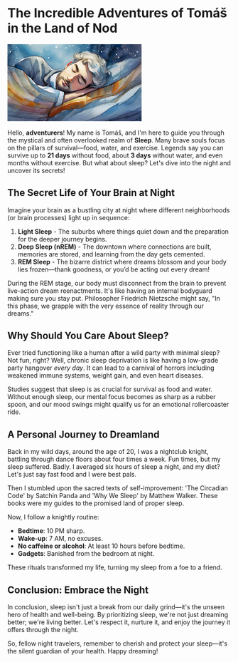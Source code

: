 # The Incredible Adventures of Tomáš in the Land of Nod
<img src="https://github.com/tomaspetera/english-for-designers/blob/main/05-story-telling/IMG/Firefly%20Obr%C3%A1zek%20osoby%2C%20kter%C3%A1%20sp%C3%AD%2C%20nebo%20um%C4%9Bleck%C3%A1%20interpretace%20sp%C3%A1nku.%2083658.jpg" width="60%" alt="Description of Image">

Hello, **adventurers**! My name is Tomáš, and I'm here to guide you through the mystical and often overlooked realm of **Sleep**. Many brave souls focus on the pillars of survival—food, water, and exercise. Legends say you can survive up to **21 days** without food, about **3 days** without water, and even months without exercise. But what about sleep? Let's dive into the night and uncover its secrets!

## The Secret Life of Your Brain at Night

Imagine your brain as a bustling city at night where different neighborhoods (or brain processes) light up in sequence:

1. **Light Sleep** - The suburbs where things quiet down and the preparation for the deeper journey begins.
2. **Deep Sleep (nREM)** - The downtown where connections are built, memories are stored, and learning from the day gets cemented.
3. **REM Sleep** - The bizarre district where dreams blossom and your body lies frozen—thank goodness, or you’d be acting out every dream!

During the REM stage, our body must disconnect from the brain to prevent live-action dream reenactments. It's like having an internal bodyguard making sure you stay put. Philosopher Friedrich Nietzsche might say, "In this phase, we grapple with the very essence of reality through our dreams."

## Why Should You Care About Sleep?

Ever tried functioning like a human after a wild party with minimal sleep? Not fun, right? Well, chronic sleep deprivation is like having a low-grade party hangover *every day*. It can lead to a carnival of horrors including weakened immune systems, weight gain, and even heart diseases.

Studies suggest that sleep is as crucial for survival as food and water. Without enough sleep, our mental focus becomes as sharp as a rubber spoon, and our mood swings might qualify us for an emotional rollercoaster ride.

## A Personal Journey to Dreamland

Back in my wild days, around the age of 20, I was a nightclub knight, battling through dance floors about four times a week. Fun times, but my sleep suffered. Badly. I averaged six hours of sleep a night, and my diet? Let's just say fast food and I were best pals.

Then I stumbled upon the sacred texts of self-improvement: 'The Circadian Code' by Satchin Panda and 'Why We Sleep' by Matthew Walker. These books were my guides to the promised land of proper sleep.

Now, I follow a knightly routine:
- **Bedtime**: 10 PM sharp.
- **Wake-up**: 7 AM, no excuses.
- **No caffeine or alcohol**: At least 10 hours before bedtime.
- **Gadgets**: Banished from the bedroom at night.

These rituals transformed my life, turning my sleep from a foe to a friend.

## Conclusion: Embrace the Night

In conclusion, sleep isn't just a break from our daily grind—it's the unseen hero of health and well-being. By prioritizing sleep, we're not just dreaming better; we're living better. Let's respect it, nurture it, and enjoy the journey it offers through the night.

So, fellow night travelers, remember to cherish and protect your sleep—it's the silent guardian of your health. Happy dreaming!


